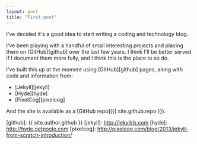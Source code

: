 ```yaml
---
layout: post
title: "First post"
---
```


I've decided it's a good idea to start writing a coding and technology blog. 

I've been playing with a handful of small interesting projects and placing them on [GitHub][github] over the last few years. I think I'll be better served if I document them more fully, and I think this is the place to so do.

I've built this up at the moment using [GitHub][github] pages, along with code and information from:

* [Jekyll][jekyll]
* [Hyde][hyde]
* [PixelCog][pixelcog]

And the site is available as a [GitHub repo]({{ site.github.repo }}).

[github]: {{ site.author.github }}
[jekyll]: http://jekyllrb.com 
[hyde]: http://hyde.getpoole.com
[pixelcog]: http://pixelcog.com/blog/2013/jekyll-from-scratch-introduction/

